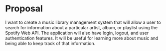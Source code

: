 # Proposal
I want to create a music library management system that will allow a user to search for information about a particular artist, album, or playlist using the Spotify Web API. The application will also have login, logout, and user authentication features. It will be useful for learning more about music and being able to keep track of that information.